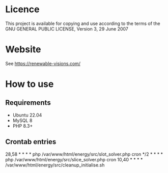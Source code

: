 
# Licence
This project is available for copying and use according to the terms of the GNU GENERAL PUBLIC LICENSE, Version 3, 29 June 2007

# Website
See https://renewable-visions.com/

# How to use

## Requirements
* Ubuntu 22.04
* MySQL 8
* PHP 8.3+

## Crontab entries
28,58  *   *   *   *     php  /var/www/html/energy/src/slot_solver.php   cron
*/2    *   *   *   *     php  /var/www/html/energy/src/slice_solver.php  cron
10,40  *   *   *   *          /var/www/html/energy/src/cleanup_initialise.sh



